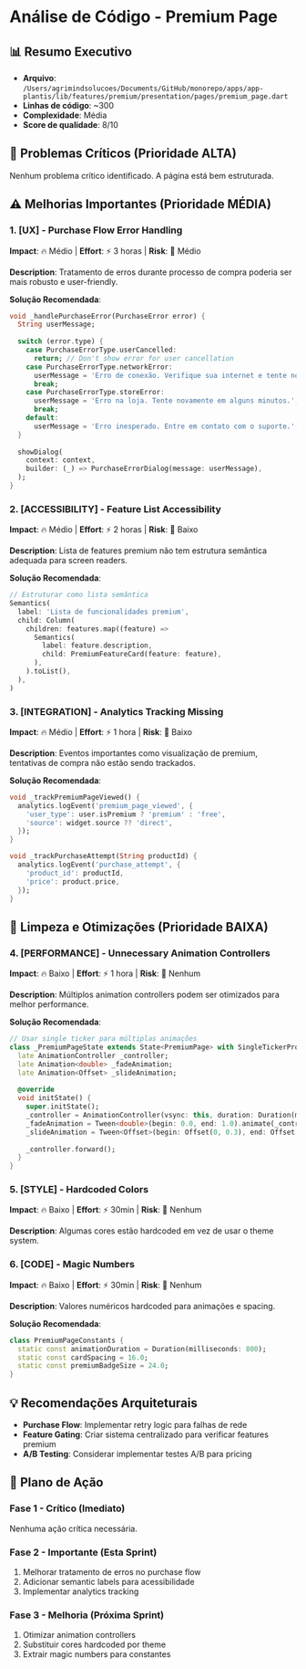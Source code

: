 # Análise de Código - Premium Page

## 📊 Resumo Executivo
- **Arquivo**: `/Users/agrimindsolucoes/Documents/GitHub/monorepo/apps/app-plantis/lib/features/premium/presentation/pages/premium_page.dart`
- **Linhas de código**: ~300
- **Complexidade**: Média
- **Score de qualidade**: 8/10

## 🚨 Problemas Críticos (Prioridade ALTA)

Nenhum problema crítico identificado. A página está bem estruturada.

## ⚠️ Melhorias Importantes (Prioridade MÉDIA)

### 1. [UX] - Purchase Flow Error Handling
**Impact**: 🔥 Médio | **Effort**: ⚡ 3 horas | **Risk**: 🚨 Médio

**Description**: Tratamento de erros durante processo de compra poderia ser mais robusto e user-friendly.

**Solução Recomendada**:
```dart
void _handlePurchaseError(PurchaseError error) {
  String userMessage;
  
  switch (error.type) {
    case PurchaseErrorType.userCancelled:
      return; // Don't show error for user cancellation
    case PurchaseErrorType.networkError:
      userMessage = 'Erro de conexão. Verifique sua internet e tente novamente.';
      break;
    case PurchaseErrorType.storeError:
      userMessage = 'Erro na loja. Tente novamente em alguns minutos.';
      break;
    default:
      userMessage = 'Erro inesperado. Entre em contato com o suporte.';
  }
  
  showDialog(
    context: context,
    builder: (_) => PurchaseErrorDialog(message: userMessage),
  );
}
```

### 2. [ACCESSIBILITY] - Feature List Accessibility
**Impact**: 🔥 Médio | **Effort**: ⚡ 2 horas | **Risk**: 🚨 Baixo

**Description**: Lista de features premium não tem estrutura semântica adequada para screen readers.

**Solução Recomendada**:
```dart
// Estruturar como lista semântica
Semantics(
  label: 'Lista de funcionalidades premium',
  child: Column(
    children: features.map((feature) => 
      Semantics(
        label: feature.description,
        child: PremiumFeatureCard(feature: feature),
      ),
    ).toList(),
  ),
)
```

### 3. [INTEGRATION] - Analytics Tracking Missing
**Impact**: 🔥 Médio | **Effort**: ⚡ 1 hora | **Risk**: 🚨 Baixo

**Description**: Eventos importantes como visualização de premium, tentativas de compra não estão sendo trackados.

**Solução Recomendada**:
```dart
void _trackPremiumPageViewed() {
  analytics.logEvent('premium_page_viewed', {
    'user_type': user.isPremium ? 'premium' : 'free',
    'source': widget.source ?? 'direct',
  });
}

void _trackPurchaseAttempt(String productId) {
  analytics.logEvent('purchase_attempt', {
    'product_id': productId,
    'price': product.price,
  });
}
```

## 🧹 Limpeza e Otimizações (Prioridade BAIXA)

### 4. [PERFORMANCE] - Unnecessary Animation Controllers
**Impact**: 🔥 Baixo | **Effort**: ⚡ 1 hora | **Risk**: 🚨 Nenhum

**Description**: Múltiplos animation controllers podem ser otimizados para melhor performance.

**Solução Recomendada**:
```dart
// Usar single ticker para múltiplas animações
class _PremiumPageState extends State<PremiumPage> with SingleTickerProviderStateMixin {
  late AnimationController _controller;
  late Animation<double> _fadeAnimation;
  late Animation<Offset> _slideAnimation;
  
  @override
  void initState() {
    super.initState();
    _controller = AnimationController(vsync: this, duration: Duration(milliseconds: 800));
    _fadeAnimation = Tween<double>(begin: 0.0, end: 1.0).animate(_controller);
    _slideAnimation = Tween<Offset>(begin: Offset(0, 0.3), end: Offset.zero).animate(_controller);
    
    _controller.forward();
  }
}
```

### 5. [STYLE] - Hardcoded Colors
**Impact**: 🔥 Baixo | **Effort**: ⚡ 30min | **Risk**: 🚨 Nenhum

**Description**: Algumas cores estão hardcoded em vez de usar o theme system.

### 6. [CODE] - Magic Numbers
**Impact**: 🔥 Baixo | **Effort**: ⚡ 30min | **Risk**: 🚨 Nenhum

**Description**: Valores numéricos hardcoded para animações e spacing.

**Solução Recomendada**:
```dart
class PremiumPageConstants {
  static const animationDuration = Duration(milliseconds: 800);
  static const cardSpacing = 16.0;
  static const premiumBadgeSize = 24.0;
}
```

## 💡 Recomendações Arquiteturais
- **Purchase Flow**: Implementar retry logic para falhas de rede
- **Feature Gating**: Criar sistema centralizado para verificar features premium
- **A/B Testing**: Considerar implementar testes A/B para pricing

## 🔧 Plano de Ação
### Fase 1 - Crítico (Imediato)
Nenhuma ação crítica necessária.

### Fase 2 - Importante (Esta Sprint)  
1. Melhorar tratamento de erros no purchase flow
2. Adicionar semantic labels para acessibilidade
3. Implementar analytics tracking

### Fase 3 - Melhoria (Próxima Sprint)
1. Otimizar animation controllers
2. Substituir cores hardcoded por theme
3. Extrair magic numbers para constantes